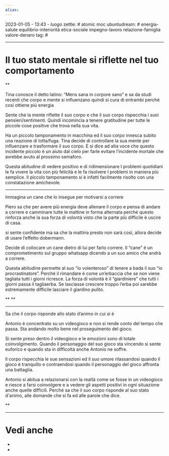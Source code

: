 ```yaml
---
alias: 
---
```

2023-01-05 - 13:43 - *luogo*
zettle: # atomic moc
ubuntudream: # energia-salute equilibrio-interiorità etica-sociale impegno-lavoro relazione-famiglia valore-denaro 
tag: #

---
# Il tuo stato mentale si riflette nel tuo comportamento


**

Tina conosce il detto latino: “Mens sana in corpore sano” e sa da studi recenti che corpo e mente si influenzano quindi si cura di entrambi perché così ottiene più energia

Sente che la mente riflette il suo corpo e che il suo corpo rispecchia i suoi pensieri/sentimenti. Quindi incomincia a tenere gratitudine per tutte le piccole cose positive che trova nella sua vita.

Ha un piccolo tamponamento in macchina ed il suo corpo innesca subito una reazione di lotta/fuga. Tina decide di controllare la sua mente per influenzare e trasformare il suo corpo. E si dice ad alta voce che questo incidente piccolo è un aiuto dal cielo per farle evitare l’incidente mortale che avrebbe avuto al prossimo semaforo.

Questa abitudine di vedere positivo e di ridimensionare I problemi quotidiani le fa vivere la vita con più felicità e le fa risolvere I problemi in maniera più semplice. Il piccolo tamponamento si è infatti facilmente risolto con una constatazione amichevole.

  

---

Immagina un cane che lo insegue per motivarsi a correre

Piero sa che per avere più energia deve allenare il corpo e pensa di andare a correre e camminare tutte le mattine in forma alternata perché questo rinforza anche la sua forza di volontà visto che la parte più difficile è uscire di casa.

si sente confidente ma sa che la mattina presto non sarà così, allora decide di usare l’effetto dobermann.

Decide di collocare un cane dietro di lui per farlo correre. Il “cane” è un comprometimento sul gruppo whatsapp dicendo a un suo amico che andrà a correre.

Questa abitudine permette al suo “io volenteroso” di tenere a bada il suo “io procrastinatore”. Perché il rimandare è come un’erbaccia che se non viene tagliata tutti i giorni ricresce. La forza di volontà è il “giardiniere” che tutti i giorni passa il tagliaerba. Se lasciasse crescere troppo l’erba poi sarebbe estremamente difficile lasciare il giardino pulito.

**
**

---

Sa che il corpo risponde allo stato d’animo in cui si è

Antonio è concentrato su un videogioco e non si rende conto del tempo che passa. Sta andando molto bene nel proseguimento del gioco.

Si sente preso dentro il videogioco e le emozioni sono di totale coinvolgimento. Quando il personaggio del suo gioco sta vincendo si sente euforico e quando sta in difficoltà anche Antonio ne soffre.

Il corpo rispecchia le sue sensazioni ed il suo umore rilassandosi quando il gioco è tranquillo e contraendosi quando il personaggio del gioco affronta una battaglia.

Antonio si abitua a relazionarsi con la realtà come se fosse in un videogioco e riesce a farsi coinvolgere e a vedere gli aspetti positivi in ogni situazione anche quelle difficili. Perché sa che il suo corpo risponde al suo stato d'animo, alle domande che si fa ed alle parole che dice.

  
**

---
# Vedi anche
- 
- 